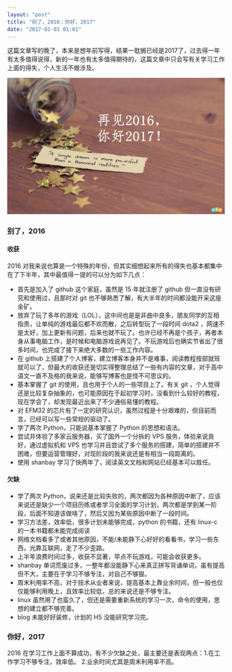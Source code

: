 ```yaml
---
layout: "post"
title: "别了，2016；你好，2017"
date: "2017-01-01 01:01"
---
```


这篇文章写的晚了，本来是想年前写得，结果一耽搁已经是2017了，过去得一年有太多值得说得，新的一年也有太多值得期待的，这篇文章中只会写有关学习工作上面的得失，个人生活不做涉及。

![](https://raw.githubusercontent.com/noparkinghere/noparkinghere.github.io/master/img/2017-01-01-别了，2016；你好，2017/1.jpg)
<!-- more -->


### 别了，2016

#### 收获
2016 对我来说也算是一个特殊的年份，但其实细想起来所有的得失也基本都集中在了下半年，其中最值得一提的可以分为如下几点：
- 首先是加入了 github 这个家庭，虽然是 15 年就注册了 github 但一直没有研究和使用过，且那时对 git 也不够熟悉了解，有大半年的时间都没能开采这座金矿。
- 放弃了玩了多年的游戏（LOL），这中间也是是非曲中良多，朋友同学的互相指责，让单纯的游戏最后都不欢而散，之后转型玩了一段时间 dota2 ，网速不是太好，加上更新有问题，后来也就不玩了。也许已经不再是个孩子，再者本身从事电脑工作，是时候和电脑游戏说再见了。不玩游戏后也确实节省出了很多时间，也完成了接下来绝大多数的一些工作内容。
- 在 github 上搭建了个人博客，建立博客本身并不是难事，阅读教程按部就班就可以了，但最大的收获还是切实得整理总结了一些有内容的文章，对于高中语文一直不及格的我来说，能够写博客也是怪不可思议的。
- 基本掌握了 git 的使用，且也用于个人的一些项目上了。有关 git ，个人觉得还是比较复杂抽象的，也可能原因在于起初学习时，没看到什么较好的教程，现在学会了，却发现最近出来了不少通俗易懂的教程。
- 对 EFM32 的芯片有了一定的研究认识，虽然过程是十分艰难的，但目前而言，已经可以写一些常规的驱动了。
- 学了两次 Python，只能说基本掌握了 Python 的思想和语法。
- 尝试并体验了多家云服务器，买了国外一个分拆的 VPS 服务，体验来说良好，通过虚拟机和 VPS 也学习并且尝试了多个服务的搭建，简单的搭建并不困难，但要运营管理好，对现阶段的我来说还是有相当一段距离的。
- 使用 shanbay 学习了快两年了，阅读英文文档和网站已经基本可以胜任。


#### 欠缺

- 学了两次 Python，说来还是比较失败的，两次都因为各种原因中断了，应该来说还是缺少一个项目历练或者学习全面的学习计划，两次都是学到某一阶段，后面不知道该做啥了，然后又因为某些原因中断了一段时间。
- 学习方法差，效率低，很多计划未能够完成，python 的书籍，还有 linux-c 的一本书籍都未能完成阅读
- 网络文档看多了或者其他原因，不能/未能静下心好好的看看书，学习一些东西，光靠互联网，走了不少歪路。
- 上半年浪费时间过多，收获不显著，早点不玩游戏，可能会收获更多。
- shanbay 单词荒废过多，一整年都没能静下心来真正拼写背诵单词，虽有提高但不大，主要在于学习不够专注，对自己不够狠。
- 周末利用率不高，对于技术从业者来说，提高基本上靠业余时间，但一般也仅仅能够利用晚上，且效率比较低，总的来说还是不够专注。
- linux 虽然用了也蛮久了，但还是需要重新系统的学习一次，命令的使用，思想的建立都不够完善。
- blog 未能好好装修，计划的 H5 没能研究学习完。


### 你好，2017

2016 在学习工作上面不算成功，有不少欠缺之处，最主要还是表现两点：1.在工作学习不够专注，效率低。 2.业余时间尤其是周末利用率不高。
